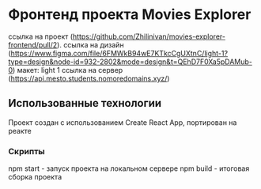 # Фронтенд проекта Movies Explorer

ссылка на проект (https://github.com/Zhilinivan/movies-explorer-frontend/pull/2).
ссылка на дизайн (https://www.figma.com/file/6FMWkB94wE7KTkcCgUXtnC/light-1?type=design&node-id=932-2802&mode=design&t=QEhD7F0Xa5pDAMub-0) макет: light 1
ссылка на сервер (https://api.mesto.students.nomoredomains.xyz/)

## Использованные технологии

Проект создан с использованием Create React App, портирован на реакте

### Скрипты

npm start - запуск проекта на локальном сервере
npm build - итоговая сборка проекта
